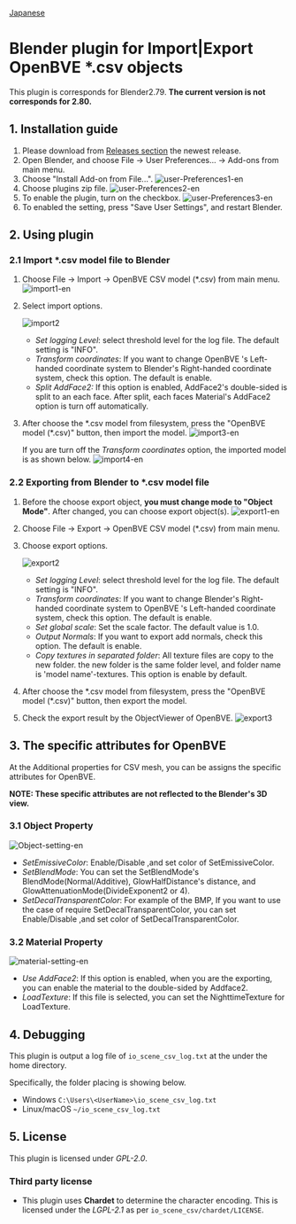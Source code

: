 [Japanese](README-ja.md)

# Blender plugin for Import|Export OpenBVE \*.csv objects

This plugin is corresponds for Blender2.79. **The current version is not corresponds for 2.80.**

## 1. Installation guide

1. Please download from [Releases section](https://github.com/maisvendoo/blenderCSV/releases) the newest release.
2. Open Blender, and choose File -> User Preferences... -> Add-ons from main menu.
3. Choose "Install Add-on from File...".
![user-Preferences1-en](images/user-Preferences1-en.jpg)
4. Choose plugins zip file.
![user-Preferences2-en](images/user-Preferences2-en.jpg)
5. To enable the plugin, turn on the checkbox.
![user-Preferences3-en](images/user-Preferences3-en.jpg)
6. To enabled the setting, press "Save User Settings",  and restart Blender.
## 2. Using plugin
### 2.1 Import \*.csv model file to Blender

1. Choose File -> Import -> OpenBVE CSV model (\*.csv) from main menu.
   ![import1-en](images/import1-en.jpg)

2. Select import options.

   ![import2](images/import2.jpg)

   - *Set logging Level*:  select threshold level for the log file. The default setting is "INFO".
   - *Transform coordinates*: If you want to change OpenBVE 's Left-handed coordinate system to Blender's Right-handed coordinate system, check this option. The default is enable.
   - *Split AddFace2:* If this option is enabled, AddFace2's double-sided is split to an each face. After split, each faces Material's AddFace2 option is turn off automatically.

3. After choose the \*.csv model from filesystem, press the "OpenBVE model (\*.csv)" button, then import the model.
   ![import3-en](images/import3-en.jpg)

   If you are turn off the *Transform coordinates* option, the imported model is as shown below.
   ![import4-en](images/import4-en.jpg)

### 2.2 Exporting from Blender to \*.csv model file

1. Before the choose export object, **you must change mode to "Object Mode"**. After changed, you can choose export object(s).
   ![export1-en](images/export1-en.jpg)
2. Choose File -> Export -> OpenBVE CSV model (\*.csv) from main menu.
3. Choose export options.

   ![export2](images/export2.jpg)

   - *Set logging Level*: select threshold level for the log file. The default setting is "INFO".
   - *Transform coordinates*: If you want to change Blender's Right-handed coordinate system to OpenBVE 's Left-handed coordinate system, check this option. The default is enable.
   - *Set global scale*: Set the scale factor. The default value is 1.0.
   - *Output Normals*: If you want to export add normals, check this option. The default is enable.
   - *Copy textures in separated folder*: All texture files are copy to the new folder. the new folder is the same folder level, and folder name is 'model name'-textures. This option is enable by default.
4. 
    After choose the \*.csv model from filesystem, press the "OpenBVE model (\*.csv)" button, then export the model.
    
5. Check the export result by the ObjectViewer of OpenBVE.
    ![export3](images/export3.jpg)
## 3. The specific attributes for OpenBVE
At the Additional properties for CSV mesh, you can be assigns the specific attributes for OpenBVE.

**NOTE: These specific attributes are not reflected to the Blender's 3D view.**

### 3.1 Object Property
![Object-setting-en](images/Object-setting-en.jpg)

- *SetEmissiveColor*: Enable/Disable ,and set color of SetEmissiveColor.
- *SetBlendMode*: You can set the SetBlendMode's BlendMode(Normal/Additive), GlowHalfDistance's distance, and GlowAttenuationMode(DivideExponent2 or 4).
- *SetDecalTransparentColor*: For example of the BMP, If you want to use the case of require SetDecalTransparentColor, you can set Enable/Disable ,and set color of SetDecalTransparentColor.

### 3.2 Material Property

![material-setting-en](images/material-setting-en.jpg)

- *Use AddFace2*:  If this option is enabled, when you are the exporting, you can enable the material to the double-sided by Addface2.
- *LoadTexture*: If this file is selected, you can set the NighttimeTexture for LoadTexture.

## 4. Debugging

This plugin is output a log file of `io_scene_csv_log.txt` at the under the home directory.

Specifically, the folder placing is showing below.

- Windows
  `C:\Users\<UserName>\io_scene_csv_log.txt`
- Linux/macOS
  `~/io_scene_csv_log.txt`

## 5. License

This plugin is licensed under *GPL-2.0*.

### Third party license
- This plugin uses **Chardet** to determine the character encoding. This is licensed under the *LGPL-2.1* as per `io_scene_csv/chardet/LICENSE`.
